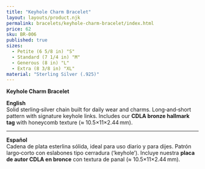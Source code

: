 ```yaml
---
title: "Keyhole Charm Bracelet"
layout: layouts/product.njk
permalink: bracelets/keyhole-charm-bracelet/index.html
price: 62
sku: BR-006
published: true
sizes:
  - Petite (6 5/8 in) "S"
  - Standard (7 1/4 in) "M"
  - Generous (8 in) "L"
  - Extra (8 3/8 in) "XL"
material: "Sterling Silver (.925)"
---
```


**Keyhole Charm Bracelet**

**English**  
Solid sterling‑silver chain built for daily wear and charms. Long‑and‑short pattern with signature keyhole links. Includes our **CDLA bronze hallmark tag** with honeycomb texture (≈ 10.5×11×2.44 mm).

---

**Español**  
Cadena de plata esterlina sólida, ideal para uso diario y para dijes. Patrón largo‑corto con eslabones tipo cerradura (‘keyhole’). Incluye nuestra **placa de autor CDLA en bronce** con textura de panal (≈ 10.5×11×2.44 mm).
